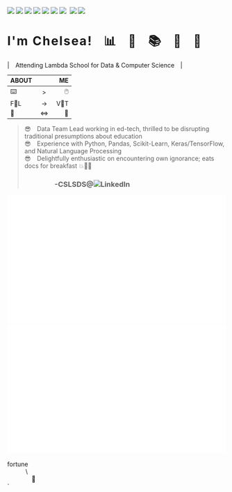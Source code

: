 ![](https://img.shields.io/badge/Python-blue?style=plastic&logo=Python&logoColor=yellow)
![](https://img.shields.io/badge/Jupyter-ff6300?style=plastic&labelColor=373737&logo=Jupyter&logoColor=ff6633)
![](https://img.shields.io/badge/Pandas-000066?style=plastic&labelColor=222222&Color=CC0099&logo=Pandas&logoColor=ff00cc)
![](https://img.shields.io/badge/PostgreSQL-blue?style=plastic&labelColor=464646&logo=PostgreSQL&logoColor=6699ff)
![](https://img.shields.io/badge/amazon-aws-ff6600?style=plastic&labelColor=333333&logo=amazon-aws&logoColor=white)
![](https://img.shields.io/badge/scikit-learn-ff9933?style=plastic&labelColor=3399dd&logo=scikit-learn&logoColor=cccccc)
![](https://img.shields.io/badge/Keras-cc0000?style=plastic&logo=Keras&logoColor=cc0000&labelColor=aaaaaa)
![]()
![](https://img.shields.io/badge/tensorflow-ff6600?style=plastic&labelColor=333333&logo=tensorflow&logoColor=white)
![](https://img.shields.io/badge/Docker-3399dd?style=plastic&labelColor=333333&logo=Docker&logoColor=66ccff)
![]()
![]()  

# **I ' m   C h e l s e a !** 📊 🔧 📚 🔬 🔮  
| Attending Lambda School for Data & Computer Science |   

**ABOUT** |     | **ME**
:-- | :---: | --:
:keyboard: |  >  | :computer_mouse:
F🍊L| → | V🍁T
🐍 | ⇔ | 🐐
  
>  😎 Data Team Lead working in ed-tech, thrilled to be disrupting traditional presumptions about education  
>  😎 Experience with Python, Pandas, Scikit-Learn, Keras/TensorFlow, and Natural Language Processing  
>  😎 Delightfully enthusiastic on encountering own ignorance; eats docs for breakfast 💥💪🎉  
> ###      -CSLSDS@![LinkedIn](https://img.shields.io/badge/LinkedIn-blue?style=plastic&logo=Linkedin&link=https://www.linkedin.com/in/cslsds/)  

<div align="center">  
  
<a href="https://github.com/jstrieb/github-stats">  
  
![](https://raw.githubusercontent.com/CSLSDS/github-stats/master/generated/overview.svg)
![](https://github.com/CSLSDS/github-stats/blob/master/generated/languages.svg)  
</a>  
</div>

fortune  
   \\  
    🐄  
`
